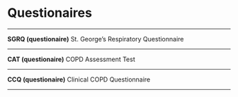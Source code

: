# Questionaires
- - -
**SGRQ (questionaire)**
St. George’s Respiratory Questionnaire
- - -
**CAT (questionaire)**
COPD Assessment Test
- - -
**CCQ (questionaire)**
Clinical COPD Questionnaire
- - -
